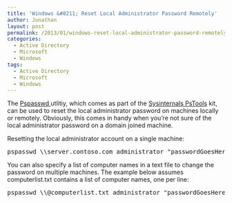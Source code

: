 ```yaml
---
title: 'Windows &#8211; Reset Local Administrator Password Remotely'
author: Jonathan
layout: post
permalink: /2013/01/windows-reset-local-administrator-password-remotely/
categories:
  - Active Directory
  - Microsoft
  - Windows
tags:
  - Active Directory
  - Microsoft
  - Windows
---
```

The <a title="Pspasswd" href="http://technet.microsoft.com/en-us/sysinternals/bb897543.aspx" target="_blank">Pspasswd </a>utlitiy, which comes as part of the <a href="http://technet.microsoft.com/en-us/sysinternals/bb896649.aspx" title="Sysinternals PsTools" target="_blank">Sysinternals PsTools</a> kit, can be used to reset the local administrator password on machines locally or remotely. Obviously, this comes in handy when you&#8217;re not sure of the local administrator password on a domain joined machine.

Resetting the local administrator account on a single machine:

<pre class="brush: plain; title: ; notranslate" title="">pspasswd \\server.contoso.com administrator "passwordGoesHere"
</pre>

You can also specify a list of computer names in a text file to change the password on multiple machines. The example below assumes computerlist.txt contains a list of computer names, one per line:

<pre class="brush: plain; title: ; notranslate" title="">pspasswd \\@computerlist.txt administrator "passwordGoesHere"
</pre>